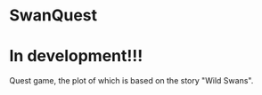 # SwanQuest 
# In development!!!

Quest game, the plot of which is based on the story "Wild Swans".
